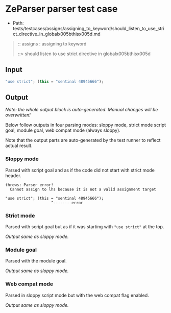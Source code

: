 # ZeParser parser test case

- Path: tests/testcases/assigns/assigning_to_keyword/should_listen_to_use_strict_directive_in_globalx005bthisx005d.md

> :: assigns : assigning to keyword
>
> ::> should listen to use strict directive in globalx005bthisx005d

## Input

`````js
"use strict"; (this = "sentinal 48945666");
`````

## Output

_Note: the whole output block is auto-generated. Manual changes will be overwritten!_

Below follow outputs in four parsing modes: sloppy mode, strict mode script goal, module goal, web compat mode (always sloppy).

Note that the output parts are auto-generated by the test runner to reflect actual result.

### Sloppy mode

Parsed with script goal and as if the code did not start with strict mode header.

`````
throws: Parser error!
  Cannot assign to lhs because it is not a valid assignment target

"use strict"; (this = "sentinal 48945666");
                    ^------- error
`````

### Strict mode

Parsed with script goal but as if it was starting with `"use strict"` at the top.

_Output same as sloppy mode._

### Module goal

Parsed with the module goal.

_Output same as sloppy mode._

### Web compat mode

Parsed in sloppy script mode but with the web compat flag enabled.

_Output same as sloppy mode._
